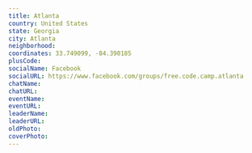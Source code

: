 ```yaml
---
title: Atlanta
country: United States
state: Georgia
city: Atlanta
neighborhood: 
coordinates: 33.749099, -84.390185
plusCode:
socialName: Facebook
socialURL: https://www.facebook.com/groups/free.code.camp.atlanta
chatName:
chatURL:
eventName:
eventURL:
leaderName:
leaderURL:
oldPhoto: 
coverPhoto:
---
```

